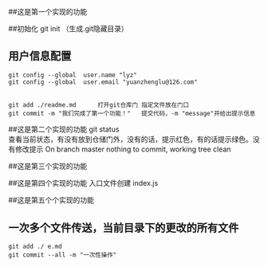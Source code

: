 ##这是第一个实现的功能

 ##初始化
	git init  （生成.git隐藏目录）
 
## 用户信息配置
	git config --global  user.name "lyz"
	git config --global  user.email "yuanzhenglu@126.com"
 
 ##
	git add ./readme.md      打开git仓库门 指定文件放在门口
	git commit -m "我们完成了第一个功能！"   提交代码，-m "message"并给出提示信息

##这是第二个实现的功能
	 git status  
	 查看当前状态，有没有放到仓储门外，没有的话，提示红色，有的话提示绿色。没有修改提示
	 On branch master nothing to commit, working tree clean

##这是第三个实现的功能

##这是第四个实现的功能
入口文件创建  index.js

##这是第五个个实现的功能
##  一次多个文件传送，当前目录下的更改的所有文件
	git add ./ e.md
	git commit --all -m "一次性操作"